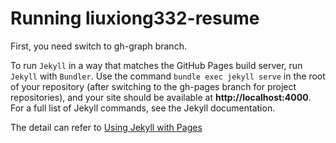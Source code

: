 # Running liuxiong332-resume

First, you need switch to gh-graph branch.

To run `Jekyll` in a way that matches the GitHub Pages build server, run `Jekyll` with `Bundler`. 
Use the command `bundle exec jekyll serve` in the root of your repository (after switching to the gh-pages branch for project repositories), 
and your site should be available at **http://localhost:4000**. For a full list of Jekyll commands, see the Jekyll documentation.

The detail can refer to [Using Jekyll with Pages](https://help.github.com/articles/using-jekyll-with-pages/)
